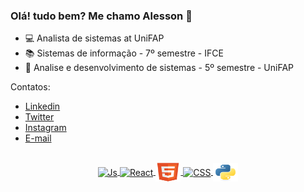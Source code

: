 
### Olá! tudo bem? Me chamo Alesson 👋
- 💻 Analista de sistemas at UniFAP
- 📚 Sistemas de informação - 7º semestre - IFCE
- 🔭 Analise e desenvolvimento de sistemas - 5º semestre - UniFAP


Contatos:

- [Linkedin](https://www.linkedin.com/in/alessonsousa/)
- [Twitter](https://twitter.com/alessonsousa00)
- [Instagram](https://www.instagram.com/alessonsousa20/)
- [E-mail](mailto:alessonsousaviana@gmail.com)

<div align="center">
  <a href="https://github.com/alessonsousa">
</div>
  <div align="center" style="display: inline_block"><br>
  <img align="center" alt="Js" height="30" width="40" src="https://www.svgrepo.com/show/303388/java-4-logo.svg">
  <img align="center" alt="React" height="30" width="40" src="https://cdn-icons-png.flaticon.com/512/2906/2906274.png">
  <img align="center" alt="HTML" height="30" width="40" src="https://raw.githubusercontent.com/devicons/devicon/master/icons/html5/html5-original.svg">
  <img align="center" alt="CSS" height="30" width="40" src="https://www.clipartmax.com/png/full/240-2409409_c-programming-icon-c-programming-language-icon.png">
  <img align="center" alt="Python" height="30" width="40" src="https://raw.githubusercontent.com/devicons/devicon/master/icons/python/python-original.svg">
</div>
 <br>
  
  <!--
<div align="center"> 
  <a href="https://www.instagram.com/alessonsousa20/" target="_blank"><img src="https://img.shields.io/badge/-Instagram-%23E4405F?style=for-the-badge&logo=instagram&logoColor=white" target="_blank"></a>
  <a href = "mailto:alessonsousaviana@gmail.com"><img src="https://img.shields.io/badge/-Gmail-%23333?style=for-the-badge&logo=gmail&logoColor=white" target="_blank"></a>
  <a href="https://www.linkedin.com/in/alessonsousa/" target="_blank"><img src="https://img.shields.io/badge/-LinkedIn-%230077B5?style=for-the-badge&logo=linkedin&logoColor=white" target="_blank"></a> 
  
 ![Snake animation](https://github.com/rafaballerini/rafaballerini/blob/output/github-contribution-grid-snake.svg)
  -->
</div>
